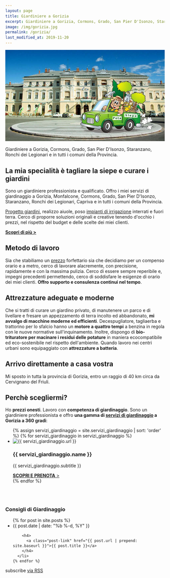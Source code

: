 ```yaml
---
layout: page
title: Giardiniere a Gorizia
excerpt: Giardiniere a Gorizia, Cormons, Grado, San Pier D'Isonzo, Staranzano, Ronchi dei Legionari e in tutta la Provincia.
image: /img/gorizia.jpg
permalink: /gorizia/
last_modified_at: 2019-11-20
---
```

<img src="/img/gorizia.jpg" alt="Giardiniere a Gorizia" title="Giardiniere a Gorizia">

Giardiniere a Gorizia, Cormons, Grado, San Pier D'Isonzo, Staranzano, Ronchi dei Legionari e in tutti i comuni della Provincia.

## La mia specialità è tagliare la siepe e curare i giardini
Sono un giardiniere professionista e qualificato. Offro i miei servizi di giardinaggio a Gorizia, Monfalcone, Cormons, Grado, San Pier D'Isonzo, Staranzano, Ronchi dei Legionari, Capriva e in tutti i comuni della Provincia.

[Progetto giardini](/progettazione-giardini/ "Affida a Potasiepe il progetto del tuo giardino"), realizzo aiuole, poso [impianti di irrigazione](/impianti-di-irrigazione/ "Ottieni un impianto di irrigazione a regola d'arte") interrati e fuori terra. Cerco di proporre soluzioni originali e creative tenendo d'occhio i prezzi, nel rispetto del budget e delle scelte dei miei clienti.

**[Scopri di più &gt;](/chi-sono/ "Chi sono")**

## Metodo di lavoro
Sia che stabiliamo un [prezzo](/prezzi/ "Scopri i prezzi di giardiniere Potasiepe") forfettario sia che decidiamo per un compenso orario e a metro, cerco di lavorare alacremente, con precisione, rapidamente e con la massima pulizia.
Cerco di essere sempre reperibile e, impegni precedenti permettendo, cerco di soddisfare le esigenze di orario dei miei clienti. **Offro supporto e consulenza continui nel tempo**.

## Attrezzature adeguate e moderne
Che si tratti di curare un giardino privato, di manutenere un parco e di livellare e fresare un appezzamento di terra incolto ed abbandonato, **mi avvalgo di macchine moderne ed efficienti**. Decespugliatore, tagliaerba e trattorino per lo sfalcio hanno un **motore a quattro tempi** a benzina in regola con le nuove normative sull'inquinamento. Inoltre, dispongo di **bio-trituratore per macinare i residui delle potature** in maniera ecocompatibile ed eco-sostenibile nel rispetto dell'ambiente.
Quando lavoro nei centri urbani sono equipaggiato con **attrezzature a batteria**.

## Arrivo direttamente a casa vostra
Mi sposto in tutta la provincia di Gorizia, entro un raggio di 40 km circa da Cervignano del Friuli.


## Perchè scegliermi?
Ho **prezzi onesti**. Lavoro con **competenza di giardinaggio**. Sono un giardiniere professionista e offro **una gamma di [servizi di giardinaggio](/servizi-di-giardinaggio/ "Scopri i servizi di giardinaggio di giardiniere Potasiepe") a Gorizia a 360 gradi**:

<div class="page-content">
<div class="list-collection">
<ul>
  {% assign servizi_giardinaggio = site.servizi_giardinaggio | sort: 'order' %}
  {% for servizi_giardinaggio in servizi_giardinaggio %}
		<li>
      <img src="{% include relative-src.html src=servizi_giardinaggio.image_path %}" alt="{{ servizi_giardinaggio.url }}">
      <div>
      <h3>{{ servizi_giardinaggio.name }}</h3>
      <p>{{ servizi_giardinaggio.subtitle }}</p>
			<a href="{{ site.baseurl }}{{ servizi_giardinaggio.url }}" title="{{ servizi_giardinaggio.url }}"><strong>SCOPRI E PRENOTA</strong> &gt;</a>
      </div>
    </li>
	{% endfor %}
</ul>
</div>
</div>
<br/><br/>
<section>
<div class="comuni">
  <h3>Consigli di Giardinaggio</h3>
  <ul class="post-list">
    {% for post in site.posts %}
      <li>
        <span class="post-meta">{{ post.date | date: "%b %-d, %Y" }}</span>

        <h4>
          <a class="post-link" href="{{ post.url | prepend: site.baseurl }}">{{ post.title }}</a>
        </h4>
      </li>
    {% endfor %}
  </ul>

  <p class="rss-subscribe">subscribe <a href="{{ "/feed.xml" | prepend: site.baseurl }}">via RSS</a></p>

</div>
</section>
